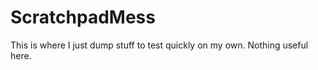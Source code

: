 ScratchpadMess
==============

This is where I just dump stuff to test quickly on my own. Nothing useful here.
